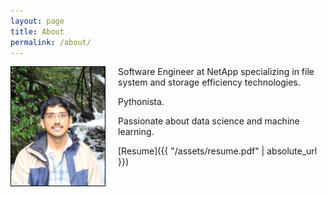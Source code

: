 ```yaml
---
layout: page
title: About
permalink: /about/
---
```


<img src="/assets/portfolio.jpg" align="left" width="150px" style="margin: 0px 20px 0px 0px; border: 1.5px solid black;" />

Software Engineer at NetApp specializing in file system and storage efficiency technologies.

Pythonista.

Passionate about data science and machine learning.

[Resume]({{ "/assets/resume.pdf" | absolute_url }})
